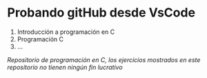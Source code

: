 # Probando gitHub desde VsCode

1. Introducción a programación en C
2. Programación C
3. ...

*Repositorio de programación en C, los ejercicios mostrados en este repositorio no tienen ningún fin lucrativo*